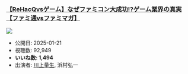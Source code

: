 ### [【ReHacQvsゲーム】なぜファミコン大成功!?ゲーム業界の真実【ファミ通vsファミマガ】](https://www.youtube.com/watch?v=cnbQYbSyvHc)
[![](https://img.youtube.com/vi/cnbQYbSyvHc/sddefault.jpg)](https://www.youtube.com/watch?v=cnbQYbSyvHc)
-   公開日: 2025-01-21
-   視聴数: 92,949
-   **いいね数: 1,494**
-   出演者: [川上量生](/rehacq_fan/people/川上量生 "wikilink"), 浜村弘一
